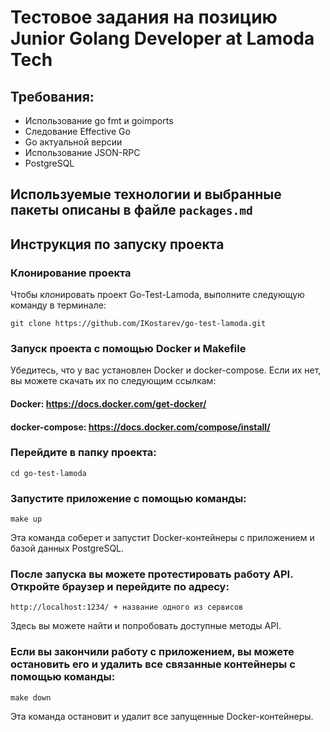 # Тестовое задания на позицию Junior Golang Developer at Lamoda Tech

## Требования:
* Использование go fmt и goimports
* Следование Effective Go
* Go актуальной версии 
* Использование JSON-RPC
* PostgreSQL

## Используемые технологии и выбранные пакеты описаны в файле `packages.md`

## Инструкция по запуску проекта

### Клонирование проекта
Чтобы клонировать проект Go-Test-Lamoda, выполните следующую команду в терминале:
```
git clone https://github.com/IKostarev/go-test-lamoda.git
```

### Запуск проекта с помощью Docker и Makefile
Убедитесь, что у вас установлен Docker и docker-compose. Если их нет, вы можете скачать их по следующим ссылкам:

#### Docker: https://docs.docker.com/get-docker/
#### docker-compose: https://docs.docker.com/compose/install/

### Перейдите в папку проекта:

```
cd go-test-lamoda
```

### Запустите приложение с помощью команды:
```
make up
```

Эта команда соберет и запустит Docker-контейнеры с приложением и базой данных PostgreSQL.

### После запуска вы можете протестировать работу API. Откройте браузер и перейдите по адресу:

```
http://localhost:1234/ + название одного из сервисов
```

Здесь вы можете найти и попробовать доступные методы API.

### Если вы закончили работу с приложением, вы можете остановить его и удалить все связанные контейнеры с помощью команды:
```
make down
```
Эта команда остановит и удалит все запущенные Docker-контейнеры.